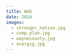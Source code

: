 ```yaml
---
title: Web
date: 2014
images:
  - stronger_nation.jpg
  - comp_plan.jpg
  - waynecounty.jpg
  - evergig.jpg
---
```

